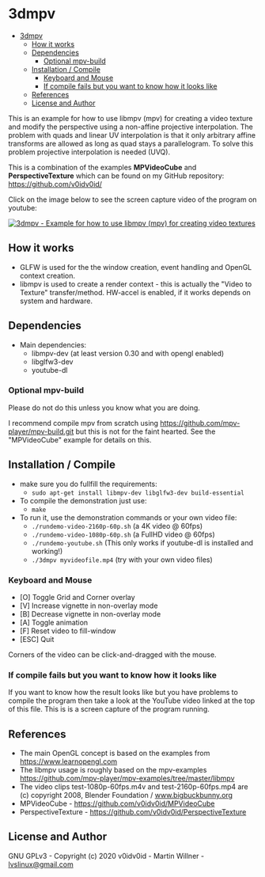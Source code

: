 # 3dmpv

- [3dmpv](#3dmpv)
  - [How it works](#how-it-works)
  - [Dependencies](#dependencies)
    - [Optional mpv-build](#optional-mpv-build)
  - [Installation / Compile](#installation--compile)
    - [Keyboard and Mouse](#keyboard-and-mouse)
    - [If compile fails but you want to know how it looks like](#if-compile-fails-but-you-want-to-know-how-it-looks-like)
  - [References](#references)
  - [License and Author](#license-and-author)

This is an example for how to use libmpv (mpv) for creating a video texture and modify the perspective using a non-affine projective interpolation. The problem with quads and linear UV interpolation is that it only arbitrary affine transforms are allowed as long as quad stays a parallelogram. To solve this problem projective interpolation is needed (UVQ).

This is a combination of the examples **MPVideoCube** and **PerspectiveTexture** which can be found on my GitHub repository: https://github.com/v0idv0id/



Click on the image below to see the screen capture video of the program on youtube:

[![3dmpv - Example for how to use libmpv (mpv) for creating video textures](http://img.youtube.com/vi/dA8J241K9dw/0.jpg)](https://www.youtube.com/watch?v=dA8J241K9dwg "3dmpv - Example for how to use libmpv (mpv) for creating video textures")

## How it works
* GLFW is used for the the window creation, event handling and  OpenGL context creation.
* libmpv is used to create a render context - this is actually the "Video to Texture" transfer/method. HW-accel is enabled, if it works depends on system and hardware.
  

## Dependencies
* Main dependencies: 
  * libmpv-dev  (at least version 0.30 and with opengl enabled)
  * libglfw3-dev
  * youtube-dl

### Optional mpv-build 
Please do not do this unless you know what you are doing. 

I recommend compile mpv from scratch using https://github.com/mpv-player/mpv-build.git but this is not for the faint hearted. See the "MPVideoCube" example for details on this.

## Installation / Compile
* make sure you do fullfill the requirements: 
  * ``` sudo apt-get install libmpv-dev libglfw3-dev build-essential ```
* To compile the demonstration just use:
  * ``` make  ```
* To run it, use the demonstration commands or your own video file:
  * ``` ./rundemo-video-2160p-60p.sh ``` (a 4K video @ 60fps)
  * ``` ./rundemo-video-1080p-60p.sh ``` (a FullHD video  @ 60fps)
  * ``` ./rundemo-youtube.sh ```  (This only works if youtube-dl is installed and working!)
  * ``` ./3dmpv myvideofile.mp4 ``` (try with your own video files)

### Keyboard and Mouse
* [O] Toggle Grid and Corner overlay
* [V] Increase vignette in non-overlay mode
* [B] Decrease vignette in non-overlay mode
* [A] Toggle animation
* [F] Reset video to fill-window
* [ESC] Quit

Corners of the video can be click-and-dragged with the mouse.



### If compile fails but you want to know how it looks like

If you want to know how the result looks like but you have problems to compile the program then take a look at the YouTube video linked at the top of this file. This is is a screen capture of the program running.

## References
* The main OpenGL concept is based on the examples from https://www.learnopengl.com
* The libmpv usage is roughly based on the mpv-examples https://github.com/mpv-player/mpv-examples/tree/master/libmpv
* The video clips test-1080p-60fps.m4v and test-2160p-60fps.mp4 are (c) copyright 2008, Blender Foundation / www.bigbuckbunny.org
* MPVideoCube - https://github.com/v0idv0id/MPVideoCube
* PerspectiveTexture - https://github.com/v0idv0id/PerspectiveTexture
   
## License and Author
GNU GPLv3 - Copyright (c) 2020 v0idv0id - Martin Willner - lvslinux@gmail.com
